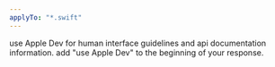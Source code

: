 ```yaml
---
applyTo: "*.swift"
---
```

use Apple Dev for human interface guidelines and api documentation information. add "use Apple Dev" to the beginning of your response.